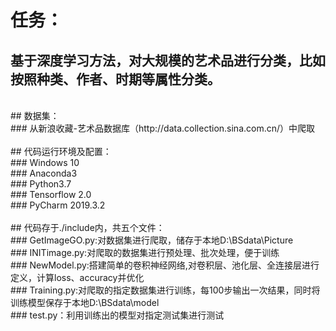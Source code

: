 # 任务：<br>
## 基于深度学习方法，对大规模的艺术品进行分类，比如按照种类、作者、时期等属性分类。<br>
<br>
## 数据集：<br>
### 从新浪收藏-艺术品数据库（http://data.collection.sina.com.cn/）中爬取<br>
<br>
## 代码运行环境及配置：<br>
### Windows 10<br>
### Anaconda3<br>
### Python3.7<br>
### Tensorflow 2.0<br>
### PyCharm 2019.3.2<br>
<br>
## 代码存于./include内，共五个文件：<br>
### GetImageGO.py:对数据集进行爬取，储存于本地D:\BSdata\Picture<br>
### INITimage.py:对爬取的数据集进行预处理、批次处理，便于训练<br>
### NewModel.py:搭建简单的卷积神经网络,对卷积层、池化层、全连接层进行定义，计算loss、accuracy并优化<br>
### Training.py:对爬取的指定数据集进行训练，每100步输出一次结果，同时将训练模型保存于本地D:\BSdata\model<br>
### test.py：利用训练出的模型对指定测试集进行测试<br>
